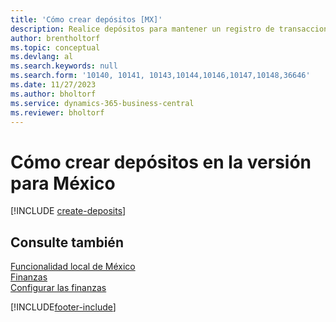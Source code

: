 ```yaml
---
title: 'Cómo crear depósitos [MX]'
description: Realice depósitos para mantener un registro de transacciones que contenga información que pueda aplicarse a las facturas y las notas de crédito pendientes en la versión para México.
author: brentholtorf
ms.topic: conceptual
ms.devlang: al
ms.search.keywords: null
ms.search.form: '10140, 10141, 10143,10144,10146,10147,10148,36646'
ms.date: 11/27/2023
ms.author: bholtorf
ms.service: dynamics-365-business-central
ms.reviewer: bholtorf
---
```

# <a name="create-deposits-in-the-mexican-version"></a>Cómo crear depósitos en la versión para México

[!INCLUDE [create-deposits](../includes/CAMXUS/create-deposits.md)]

## <a name="see-also"></a>Consulte también

[Funcionalidad local de México](mexico-local-functionality.md)  
[Finanzas](../../finance.md)  
[Configurar las finanzas](../../finance.md)  


[!INCLUDE[footer-include](../../includes/footer-banner.md)]
